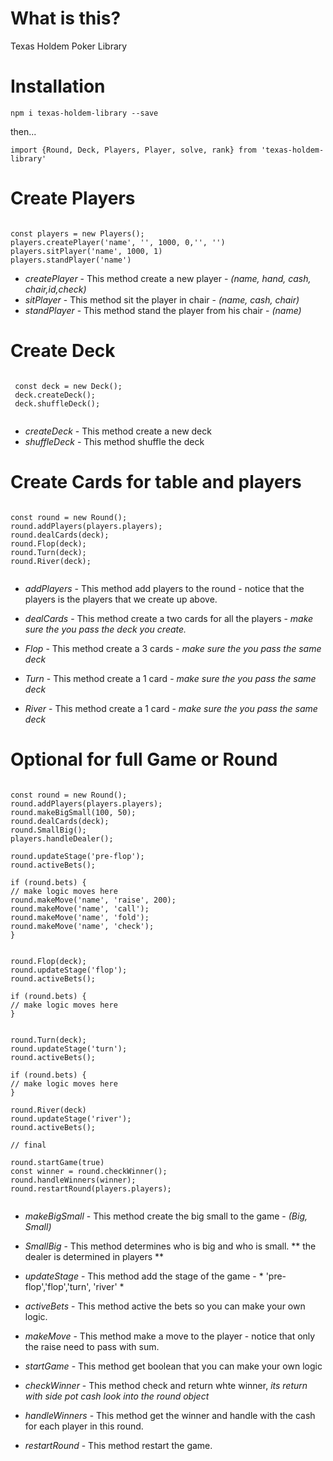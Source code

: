 # What is this? 

Texas Holdem Poker Library

# Installation

`npm i texas-holdem-library --save`

then...

` import {Round, Deck, Players, Player, solve, rank} from 'texas-holdem-library' `

# Create Players

```

const players = new Players();
players.createPlayer('name', '', 1000, 0,'', '')
players.sitPlayer('name', 1000, 1)
players.standPlayer('name')

```

* *createPlayer* - This method create a new player - *(name, hand, cash, chair,id,check)*
* *sitPlayer* - This method sit the player in chair - *(name, cash, chair)*
* *standPlayer* - This method stand the player from his chair - *(name)*


# Create Deck 

```

 const deck = new Deck();
 deck.createDeck();
 deck.shuffleDeck();


```

* *createDeck* - This method create a new deck
* *shuffleDeck* - This method shuffle the deck

# Create Cards for table and players

```

const round = new Round();
round.addPlayers(players.players);
round.dealCards(deck);
round.Flop(deck);
round.Turn(deck);
round.River(deck);


```

* *addPlayers* - This method add players to the round - notice that the players is the players that we create up above.
* *dealCards* - This method create a two cards for all the players - *make sure the you pass the deck you create.*

* *Flop* - This method create a 3 cards - *make sure the you pass the same deck*
* *Turn* - This method create a 1 card - *make sure the you pass the same deck*
* *River* - This method create a 1 card - *make sure the you pass the same deck*



# Optional for full Game or Round
 

```

const round = new Round();
round.addPlayers(players.players);
round.makeBigSmall(100, 50);
round.dealCards(deck);
round.SmallBig();
players.handleDealer();

round.updateStage('pre-flop');
round.activeBets();

if (round.bets) {
// make logic moves here
round.makeMove('name', 'raise', 200);
round.makeMove('name', 'call');
round.makeMove('name', 'fold');
round.makeMove('name', 'check');
}


round.Flop(deck);
round.updateStage('flop');
round.activeBets();

if (round.bets) {
// make logic moves here
}


round.Turn(deck);
round.updateStage('turn');
round.activeBets();

if (round.bets) {
// make logic moves here
}

round.River(deck)
round.updateStage('river');
round.activeBets();

// final

round.startGame(true)
const winner = round.checkWinner();
round.handleWinners(winner);
round.restartRound(players.players);


```

* *makeBigSmall* - This method create the big small to the game - *(Big, Small)*
* *SmallBig* - This method determines who is big and who is small.  ** the dealer is determined in players **
* *updateStage* - This method add the stage of the game - * 'pre-flop','flop','turn', 'river' *
* *activeBets* - This method active the bets so you can make your own logic.
* *makeMove* - This method make a move to the player - notice that only the raise need to pass with sum.


* *startGame* - This method get boolean that you can make your own logic
* *checkWinner* - This method check and return whte winner, *its return with side pot cash look into the round object*
* *handleWinners* - This method get the winner and handle with the cash for each player in this round.
* *restartRound* - This method restart the game. 








